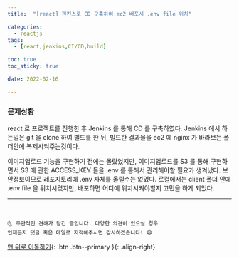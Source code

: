 ```yaml
---
title:  "[react] 젠킨스로 CD 구축하여 ec2 배포시 .env file 위치"

categories:
  - reactjs 
tags:
  - [react,jenkins,CI/CD,build]

toc: true
toc_sticky: true

date: 2022-02-16

---
```


### 문제상황

react 로 프로젝트를 진행한 후 Jenkins 를 통해 CD 를 구축하였다. 
Jenkins 에서 하는일은 git 을 clone 하여 빌드를 한 뒤, 빌드한 결과물을 ec2 에 nginx 가 바라보는 폴더안에 복제시켜주는것이다.

이미지업로드 기능을 구현하기 전에는 몰랐었지만, 이미지업로드를 S3 를 통해 구현하면서 S3 에 관한 ACCESS_KEY 들을 .env 를 통해서 관리해야할 필요가 생겨났다.
보안정보이므로 레포지토리에 .env 자체를 올릴수는 없었다. 로컬에서는 client 폴더 안에 .env file 을 위치시켰지만, 배포하면 어디에 위치시켜야할지 고민을 하게 되었다.



***
<br>

    🌜 주관적인 견해가 담긴 글입니다. 다양한 의견이 있으실 경우
    언제든지 댓글 혹은 메일로 지적해주시면 감사하겠습니다! 😄

[맨 위로 이동하기](#){: .btn .btn--primary }{: .align-right}

